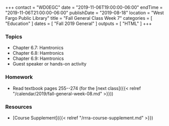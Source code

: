 +++
contact = "WD0EGC"
date = "2019-11-06T19:00:00-06:00"
endTime = "2019-11-06T21:00:00-06:00"
publishDate = "2019-08-18"
location = "West Fargo Public Library"
title = "Fall General Class Week 7"
categories = [ "Education" ]
dates = [ "Fall 2019 General" ]
outputs = [ "HTML" ]
+++
### Topics

* Chapter 6.7: Hamtronics
* Chapter 6.8: Hamtronics
* Chapter 6.9: Hamtronics
* Guest speaker or hands-on activity

### Homework

* Read textbook pages 255--274 (for the [next class]({{< relref "/calendar/2019/fall-general-week-08.md" >}}))

### Resources

* [Course Supplement]({{< relref "/rrra-course-supplement.md" >}})
